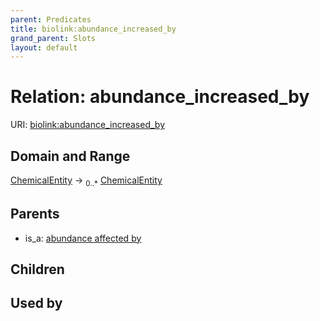 ```yaml
---
parent: Predicates
title: biolink:abundance_increased_by
grand_parent: Slots
layout: default
---
```


# Relation: abundance_increased_by




URI: [biolink:abundance_increased_by](https://w3id.org/biolink/vocab/abundance_increased_by)

## Domain and Range

[ChemicalEntity](ChemicalEntity.md) ->  <sub>0..\*</sub> [ChemicalEntity](ChemicalEntity.md)

## Parents

 *  is_a: [abundance affected by](abundance_affected_by.md)

## Children


## Used by

